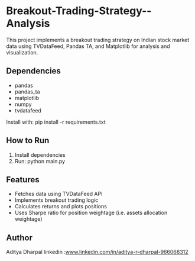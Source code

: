 # Breakout-Trading-Strategy--Analysis

This project implements a breakout trading strategy on Indian stock market data using TVDataFeed, Pandas TA, and Matplotlib for analysis and visualization.

## Dependencies
- pandas
- pandas_ta
- matplotlib
- numpy
- tvdatafeed

Install with:
pip install -r requirements.txt

##  How to Run
1. Install dependencies
2. Run: python main.py

## Features
- Fetches data using TVDataFeed API
- Implements breakout trading logic
- Calculates returns and plots positions
- Uses Sharpe ratio for position weightage (i.e. assets allocation weightage)

## Author
Aditya Dharpal
linkedin :www.linkedin.com/in/aditya-r-dharpal-966068312
